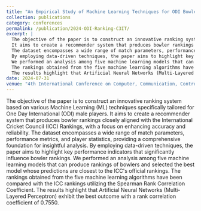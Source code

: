 ```yaml
---
title: "An Empirical Study of Machine Learning Techniques for ODI Bowler Performance Evaluation"
collection: publications
category: conferences
permalink: /publication/2024-ODI-Ranking-C3IT/
excerpt: |
  The objective of the paper is to construct an innovative ranking system based on various Machine Learning (ML) techniques specifically tailored for One Day International (ODI) male players.
  It aims to create a recommender system that produces bowler rankings closely aligned with the International Cricket Council (ICC) Rankings, with a focus on enhancing accuracy and reliability.
  The dataset encompasses a wide range of match parameters, performance metrics, and player statistics, providing a comprehensive foundation for insightful analysis.
  By employing data-driven techniques, the paper aims to highlight key performance indicators that significantly influence bowler rankings.
  We performed an analysis among five machine learning models that can produce rankings of bowlers and selected the best model whose predictions are closest to the ICC's official rankings.
  The rankings obtained from the five machine learning algorithms have been compared with the ICC rankings utilizing the Spearman Rank Correlation Coefficient.
  The results highlight that Artificial Neural Networks (Multi-Layered Perceptron) exhibit the best outcome with a rank correlation coefficient of 0.7550.
date: 2024-07-31
venue: "4th International Conference on Computer, Communication, Control and Information System"
---
```

  The objective of the paper is to construct an innovative ranking system based on various Machine Learning (ML) techniques specifically tailored for One Day International (ODI) male players.
  It aims to create a recommender system that produces bowler rankings closely aligned with the International Cricket Council (ICC) Rankings, with a focus on enhancing accuracy and reliability.
  The dataset encompasses a wide range of match parameters, performance metrics, and player statistics, providing a comprehensive foundation for insightful analysis.
  By employing data-driven techniques, the paper aims to highlight key performance indicators that significantly influence bowler rankings.
  We performed an analysis among five machine learning models that can produce rankings of bowlers and selected the best model whose predictions are closest to the ICC's official rankings.
  The rankings obtained from the five machine learning algorithms have been compared with the ICC rankings utilizing the Spearman Rank Correlation Coefficient.
  The results highlight that Artificial Neural Networks (Multi-Layered Perceptron) exhibit the best outcome with a rank correlation coefficient of 0.7550.
